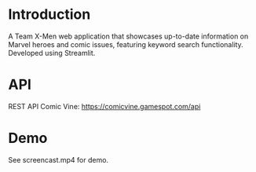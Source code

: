 # Introduction
A Team X-Men web application that showcases up-to-date information on Marvel heroes and comic issues, featuring keyword search functionality. Developed using Streamlit.

# API
REST API Comic Vine: https://comicvine.gamespot.com/api

# Demo
See screencast.mp4 for demo.
